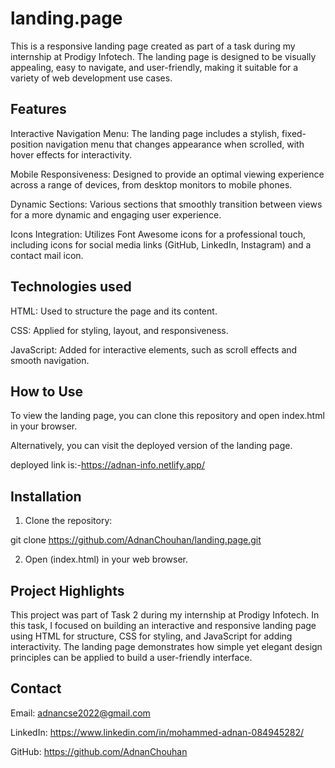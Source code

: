 # landing.page

This is a responsive landing page created as part of a task during my internship at Prodigy Infotech. The landing page is designed to be visually appealing, easy to navigate, and user-friendly, making it suitable for a variety of web development use cases.
## Features
Interactive Navigation Menu: The landing page includes a stylish, fixed-position navigation menu that changes appearance when scrolled, with hover effects for interactivity.

Mobile Responsiveness: Designed to provide an optimal viewing experience across a range of devices, from desktop monitors to mobile phones.

Dynamic Sections: Various sections that smoothly transition between views for a more dynamic and engaging user experience.

Icons Integration: Utilizes Font Awesome icons for a professional touch, including icons for social media links (GitHub, LinkedIn, Instagram) and a contact mail icon.
## Technologies used

HTML: Used to structure the page and its content.

CSS: Applied for styling, layout, and responsiveness.

JavaScript: Added for interactive elements, such as scroll effects and smooth navigation.
## How to Use
To view the landing page, you can clone this repository and open index.html in your browser.

Alternatively, you can visit the deployed version of the landing page.

deployed link is:-https://adnan-info.netlify.app/
## Installation

1. Clone the repository:

git clone https://github.com/AdnanChouhan/landing.page.git



2. Open (index.html) in your web browser.
    
## Project Highlights
This project was part of Task 2 during my internship at Prodigy Infotech. In this task, I focused on building an interactive and responsive landing page using HTML for structure, CSS for styling, and JavaScript for adding interactivity. The landing page demonstrates how simple yet elegant design principles can be applied to build a user-friendly interface.
## Contact

Email: adnancse2022@gmail.com

LinkedIn: https://www.linkedin.com/in/mohammed-adnan-084945282/

GitHub: https://github.com/AdnanChouhan
